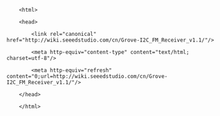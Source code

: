 <!DOCTYPE html>
        <html>
        <head>
            <link rel="canonical" href="http://wiki.seeedstudio.com/cn/Grove-I2C_FM_Receiver_v1.1/"/>
            <meta http-equiv="content-type" content="text/html; charset=utf-8"/>
            <meta http-equiv="refresh" content="0;url=http://wiki.seeedstudio.com/cn/Grove-I2C_FM_Receiver_v1.1/"/>
        </head>
        </html>